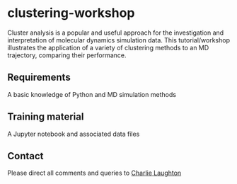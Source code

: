 # clustering-workshop

Cluster analysis is a popular and useful approach for the investigation and interpretation of molecular dynamics simulation data. This tutorial/workshop illustrates the application of a variety of clustering methods to an MD trajectory, comparing their performance.

## Requirements
A basic knowledge of Python and MD simulation methods

## Training material
A Jupyter notebook and associated data files

## Contact
Please direct all comments and queries to [Charlie Laughton](mailto:charles.laughton@nottingham.ac.uk)
